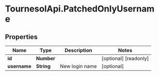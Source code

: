 # TournesolApi.PatchedOnlyUsername

## Properties

Name | Type | Description | Notes
------------ | ------------- | ------------- | -------------
**id** | **Number** |  | [optional] [readonly] 
**username** | **String** | New login name | [optional] 


